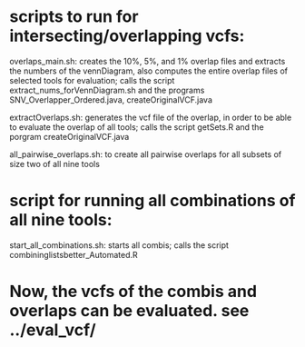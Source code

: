 ###
# scripts to run for intersecting/overlapping vcfs:
overlaps_main.sh: creates the 10%, 5%, and 1% overlap files and extracts the numbers of the vennDiagram, also computes the entire overlap files of selected tools for evaluation; calls the script extract_nums_forVennDiagram.sh and the programs SNV_Overlapper_Ordered.java, createOriginalVCF.java

extractOverlaps.sh: generates the vcf file of the overlap, in order to be able to evaluate the overlap of all tools; calls the script getSets.R and the porgram createOriginalVCF.java

all_pairwise_overlaps.sh: to create all pairwise overlaps for all subsets of size two of all nine tools

###
# script for running all combinations of all nine tools:

start_all_combinations.sh: starts all combis; calls the script combininglistsbetter_Automated.R

###
# Now, the vcfs of the combis and overlaps can be evaluated. see ../eval_vcf/



